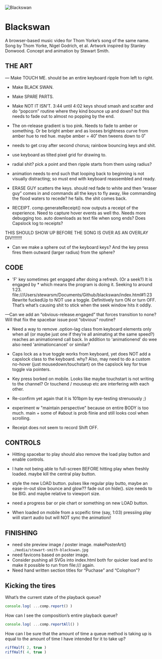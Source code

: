 

![Blackswan](./media/stewart-smith-blackswan.jpg "Blackswan")  

Blackswan
========================================================================

A browser-based music video for Thom Yorke’s song of the same name.
Song by Thom Yorke, Nigel Godrich, et al.
Artwork inspired by Stanley Donwood.
Concept and animation by Stewart Smith.  


  

THE ART
------------------------------------------------------------------------

— Make TOUCH ME. should be an entire keyboard ripple from left to right.

- Make BLACK SWAN.

- Make SPARE PARTS.

- Make NOT IT ISN’T. 3:44 until 4:02 keys shoud smash and scatter and do “popcorn” routine where they kind bounce up and down? but this needs to fade out to almost no popping by the end. 


- The on-release gradient is too pink. Needs to fade to amber or something. Or be bright amber and as looses brightness curve from amber hue to red hue.
maybe amber = 40˚
then tweens down to 0˚

- needs to get cray after second chorus; rainbow bouncing keys and shit.

- use keyboard as tilted pixel grid for drawing to.

- radial shit? pick a point and then ripple starts from them using radius?

- animation needs to end such that looping back to beginning is not visually distracting; so must end with keyboard reassembled and ready.

- ERASE GUY scatters the keys. should red fade to white and then “eraser guy” comes in and commands all the keys to fly away, like commanding the flood waters to recede? he fails. the shit comes back.

- RECEIPT. comp.generateReceipt() now outputs a receipt of the experience. Need to capture hover events as well tho. Needs more debugging too. auto downloads as text file when song ends? Does Capslock log to receipts?

THIS SHOULD SHOW UP BEFORE THE SONG IS OVER AS AN OVERLAY DIV!!!!!!!!

- Can we make a sphere out of the keyboard keys? And the key press fires them outward (larger radius) from the sphere?





CODE
------------------------------------------------------------------------

- 'F' key sometimes get engaged after doing a refresh. (Or a seek?) It is engaged by * which means the program is doing it. Seeking to around 1:23.
file:///Users/stewarsm/Documents/Github/blackswan/index.html#1:23
Rewrite fuckedUp to NOT use a toggle. Definitively turn ON or turn OFF. That’s what’s causing shit to stick when the seek window hits it oddly. 


—Can we add an “obvious-release.engaged” that forces transition to none? Will that fiix the spacebar issue post “obvious” routine?

- Need a way to remove .option-lag class from keyboard elements only when all (or maybe just one if they’re all animating at the same speed?) reaches an animationend call back.
In addition to 'animationend' do wee also need 'animationcancel' or similar?

- Caps lock as a true toggle works from keyboard, yet does NOT add a capslock class to the keyboard. why? Also, may need to do a custom no-hover (just mousedown/touchstart) on the capslock key for true toggle via pointers.

- Key press borked on mobile. Looks like maybe touchstart is not writing to the channel? Or touchend / mouseup etc are interfering with each other.

- Re-confirm yet again that it is 101bpm by eye-testing strenuously ;)

- experiment w "maintain perspective" because on entire BODY is too much. main + some of #about is prob fiinie and still looks cool when scrolling. 

- Receipt does not seem to record Shift OFF.




CONTROLS
------------------------------------------------------------------------

- Hitting spacebar to play should also remove the load play button and enable controls.

- I hate not being able to full-screen BEFORE hitting play when freshly loaded. maybe kill the central play button.

- style the new LOAD button. pulses like regular play butto, maybe an ease-in-out slow bounce and glow?? fade out on hide(). size needs to be BIG. and maybe relative to viewport size. 

- need a progress bar or pie chart or something on new LOAD button. 

- When loaded on mobile from a scpeific time (say, 1:03)
pressiing play wiill starrt audio but will NOT sync the animationi!





FINISHING
------------------------------------------------------------------------
- need site preview image / poster image. makePosterArt() `./media/stewart-smith-blackswan.jpg`
- need favicons based on poster image.
- Consider pushing all SVGs into index.html both for quicker load and to make it possible to run from file:/// again.
- Need hand written section titles for “Puchase” and “Colophon”?





Kicking the tires
------------------------------------------------------------------------

What’s the current state of the playback queue?  
```javascript
console.log( ...comp.report() )

```
How can I see the composition’s entire playback queue?  
```javascript
console.log( ...comp.reportAll() )

```
  
How can I be sure that the amount of time a queue method is taking up 
is equal to the amount of time I have intended for it to take up?
```javascript
riffHalf( 2, true )
riffHalf( 4, true )

```



